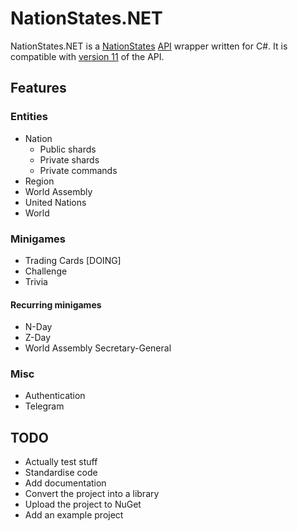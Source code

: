 # NationStates.NET

NationStates.NET is a [NationStates](https://nationstates.net) [API](https://nationstates.net/pages/api) wrapper written for C#. It is compatible with [version 11](https://www.nationstates.net/cgi-bin/api.cgi?a=version) of the API. 

## Features

### Entities

- Nation
  - Public shards
  - Private shards
  - Private commands
- Region
- World Assembly
- United Nations
- World

### Minigames

- Trading Cards [DOING]
- Challenge
- Trivia

#### Recurring minigames

- N-Day
- Z-Day
- World Assembly Secretary-General

### Misc

- Authentication
- Telegram

## TODO

- Actually test stuff
- Standardise code
- Add documentation
- Convert the project into a library
- Upload the project to NuGet
- Add an example project
